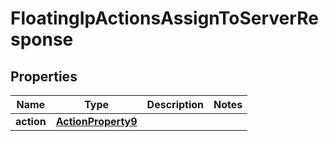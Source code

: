 

# FloatingIpActionsAssignToServerResponse


## Properties

| Name | Type | Description | Notes |
|------------ | ------------- | ------------- | -------------|
|**action** | [**ActionProperty9**](ActionProperty9.md) |  |  |



